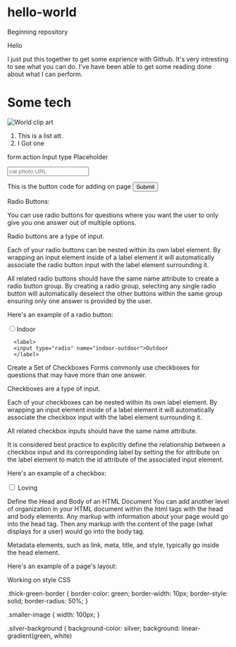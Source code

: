 # hello-world
Beginning repository  

Hello

I just put this together to get some exprience with Github.  It's very intresting to see what you can do.
I've have been able to get some reading done about what I can perform.

<main>
  <h1> Some tech </h1>
  
<a href="" alt="placecard"> </a> 
  
  <img src="http://clipart-library.com/clipart/381624.htm" alt="World clip art"> 
  
  <ol>
    <li> This is a list att. </li>
    <li> I Got one </li>
    
  </ol>
  
form action  Input type  Placeholder 
 <form action="https://www.freecatphotoapp.com/submit-cat-photo"> 
   
<input type="text" placeholder="cat photo URL">

This is the button code for adding on page 
  <button type="submit">Submit</button>

  

Radio Buttons:

You can use radio buttons for questions where you want the user to only give you one answer out of multiple options.

Radio buttons are a type of input.

Each of your radio buttons can be nested within its own label element. By wrapping an input element inside of a label element it will automatically associate the radio button input with the label element surrounding it.

All related radio buttons should have the same name attribute to create a radio button group. By creating a radio group, selecting any single radio button will automatically deselect the other buttons within the same group ensuring only one answer is provided by the user.

Here's an example of a radio button:
  
  
  <label>
      <input type="radio" name="indoor-outdoor">Indoor
      </label>

      <label>
      <input type="radio" name="indoor-outdoor">Outdoor
      </label>
  
  
  Create a Set of Checkboxes
Forms commonly use checkboxes for questions that may have more than one answer.

Checkboxes are a type of input.

Each of your checkboxes can be nested within its own label element. By wrapping an input element inside of a label element it will automatically associate the checkbox input with the label element surrounding it.

All related checkbox inputs should have the same name attribute.

It is considered best practice to explicitly define the relationship between a checkbox input and its corresponding label by setting the for attribute on the label element to match the id attribute of the associated input element.

Here's an example of a checkbox:

<label for="loving"><input id="loving" type="checkbox" name="personality"> Loving</label>
  
  
  
  
  </form>
  
  Define the Head and Body of an HTML Document
You can add another level of organization in your HTML document within the html tags with the head and body elements. Any markup with information about your page would go into the head tag. Then any markup with the content of the page (what displays for a user) would go into the body tag.

Metadata elements, such as link, meta, title, and style, typically go inside the head element.

Here's an example of a page's layout:

<!DOCTYPE html>
<html>
  <head>
    <meta />
  </head>
  <body>
    <div>
    </div>
  </body>
</html>

  
Working on style CSS
  
  <style>
  .red-text {
    color: red;
    font-size: 3rem;
    font-family: "open sans";
    font-weight: normal;
    font-style: italic;
  }
</style>

 .thick-green-border {
    border-color: green;
    border-width: 10px;
    border-style: solid;
    border-radius: 50%;
  }

  .smaller-image {
    width: 100px;
  }

  .silver-background {
    background-color: silver;
    background: linear-gradient(green, white)
  
  
  
  
  
  
  
